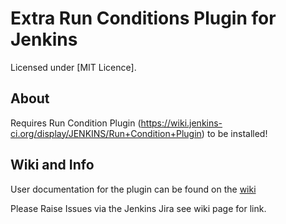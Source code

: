 Extra Run Conditions Plugin for Jenkins
========================================

Licensed under [MIT Licence].

About
-----

Requires Run Condition Plugin (https://wiki.jenkins-ci.org/display/JENKINS/Run+Condition+Plugin) to be installed!

Wiki and Info
-------------
User documentation for the plugin can be found on the [wiki]

Please Raise Issues via the Jenkins Jira see wiki page for link.

[wiki]: https://wiki.jenkins-ci.org/display/JENKINS/Extra+Run+Conditions+Plugin


